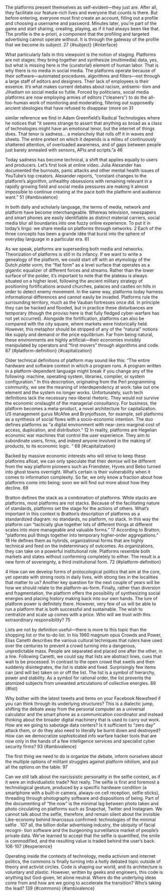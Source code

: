 The platforms present themselves as self-evident—they just are. After all, they facilitate our feature-rich lives and everyone that counts is there. But before entering, everyone must first create an account, filling out a profile and choosing a username and password. Minutes later, you’re part of the game and start sharing, creating, playing, as if it had always been like that. The profile is the a-priori, a component that the profiling and targeted advertising cannot operate without. It is through the gateway of the profile that we become its subject. 27 {#subject} {#interface}

What particularly fails in this viewpoint is the notion of staging. Platforms are not stages; they bring together and synthesize (multimedia) data, yes, but what is missing here is the (curatorial) element of human labor. That is why there is no media in social media. The platforms operate because of their software—automated procedures, algorithms and filters—not through a large staff of editors and designers. Their lack of employees is their essence. It’s what makes current debates about racism, antisemi- tism and Jihadism on social media so futile. Forced by politicians, social media platforms are now employing armies of editors (“cleaners”) to do the all-too-human work of monitoring and moderating, filtering out supposedly ancient ideologies that have refused to disappear (more on 31

similar reference we find in Adam Greenfield’s Radical Technologies where he notices that “it seems strange to assert that anything as broad as a class of technologies might have an emotional tenor, but the internet of things does. That tenor is sadness... a melancholy that rolls off it in waves and sheets. The entire pretext on which it depends is a milieu of continuously shattered attention, of overloaded awareness, and of gaps between people just barely annealed with sensors, APIs and scripts.”a 46

Today sadness has become technical, a shift that applies equally to users and producers. Let’s first look at online video. Julia Alexander has documented the burnouts, panic attacks and other mental health issues of YouTube’s top creators. Alexander reports, “constant changes to the platform’s algorithm, unhealthy obsessions with remaining relevant in a rapidly growing field and social media pressures are making it almost impossible to continue creating at the pace both the platform and audience want.” 51 {#ambivalence}

In both daily and scholarly language, the terms of media, network and platform have become interchangeable. Whereas television, newspapers and smart phones are easily identifiable as distinct material carriers, social media blur all boundaries into one fuzzy online experience. To put it in today’s lingo: we share media on platforms through networks. 2 Each of the three concepts has been a grande idée that burst into the sphere of everyday language in a particular era. 61

As we speak, platforms are superseding both media and networks. Theorization of platforms is still in its infancy. If we want to write a genealogy of the platform, we could start off with an etymology of the Dutch *platte vorm,* the “flat form” as a level surface that operates as a gigantic equalizer of different forces and streams.  Rather than the lower surface of the polder, it’s important to note that the plateau is always situated on a higher level, following the ancient military strategy of positioning fortifications around churches, palaces and castles on hills in order to detect enemy movement. In the same way, platforms today harness informational differences and cannot easily be invaded. Platforms rule the surrounding territory, much as the Vauban fortresses once did. In principle they can be hacked and flooded, but in practice these disturbances are temporary (though the proviso here is that fully fledged cyber-warfare has not yet occurred). Alongside the fortification, platforms can also be compared with the city square, where markets were historically held. However, this metaphor should be stripped of any of the “natural” notions like supply and demand or the price equilibrium. Far from being natural, these environments are highly artificial—their economies invisibly manipulated by operators and “first movers” through algorithms and code. 67 {#platform-definition} {#capitalization}

Older technical definitions of platform may sound like this: “The entire hardware and software context in which a program runs. A program written in a platform-dependent language might break if you change any of the following: machine, operating system, libraries, compiler, or system configuration.” In this description, originating from the Perl programming community, we see the meaning of interdependency at work: take out one element and the system no longer works. Unfortunately, such tech definitions lack the necessary neo-liberal rhetoric. They would not survive the economic onslaught of the managerial consultancy. For business, the platform becomes a meta-product, a novel architecture for capitalization. US management gurus McAfee and Brynjolfsson, for example, sell platforms as a synthesis of social flows with a socio-economic intention. The duo defines platforms as “a digital environment with near-zero marginal cost of access, duplication, and distribution.” 12 In reality, platforms are Hegelian economic war machines that control the user experience. They aim to subordinate users, firms, and indeed anyone involved in the making of products, to its economic logic. “ 68 {#capitalization}

Backed by massive economic interests who will strive to keep these platforms afloat, we can only speculate that their demise will be different from the way platform pioneers such as Friendster, Hyves and Bebo turned into ghost towns overnight. What’s certain is their vulnerability when it comes to information complexity. So far, we only know a fraction about how platforms come into being; soon we will find out more about how they decline. 69


Bratton defines the stack as a combination of platforms. While stacks are platforms, most platforms are not stacks. Because of the facilitating nature of standards, platforms set the stage for the actions of others. What’s important in this context is Bratton’s description of platforms as a standardized diagram: no standards, no platform, no stack. In this way the platform can “tactically glue together lots of different things at different scales into more manageable and valuable forms.” 17 According to Bratton, “platforms pull things together into temporary higher-order aggregations.” 18 He defines them as hybrids, organizational forms that are highly technical and feed on the indeterminacy of outcomes. As organizations, they can take on a powerful institutional role. Platforms resemble both markets and states without conforming completely to either. The result is a new form of sovereignty, a third institutional form. 72 {#platform-definition}

4 How can we develop forms of protocological politics that aim at the core, yet operate with strong roots in daily lives, with strong ties in the localities that matter to us? Another key question for the next couple of years will be how we should relate to the platform-as-form. Finally, rather than diversion and fragmentation, the platform offers the possibility of synthesizing social energies and placing history making back into our own hands. The lure of platform power is definitely there. However, very few of us will be able to run a platform that is both successful and sustainable. The wish to centralize and scale up comes with a price. Who will we trust with this extraordinary responsibility? 75

Lists are not by definition useful—there is more to this topic than the shopping list or the to-do list. In his 1960 magnum opus Crowds and Power, Elias Canetti describes the various cultural techniques that rulers have used over the centuries to prevent a crowd turning into a dangerous, unpredictable mass. People are separated and placed one after the other, in a line. Following Canetti, we could say that lists are abstract lines, cues that wait to be processed. In contrast to the open crowd that swells and then suddenly disintegrates, the list is stable and fixed. Surprisingly few items can (and will be) taken on or off the list. The list is a symbol of hierarchy, power and stability. As a symbol for rational order, the list prevents the atomized subjects from unwanted articulations of collective energies. 89 {#list} 

Why bother with the latest tweets and items on your Facebook Newsfeed if you can think through its underlying structures? This is a dialectic jump, shifting the debate away from the personal computer as a universal calculator and the smart phone as a communication coordinator and instead thinking about the broader digital machinery that is used to carry out work. How are we going to sabotage data centers? Is it sufficient to “zero day” attack them, or do they also need to literally be burnt down and destroyed? How can we democratize sophisticated info warfare hacker tools that are now only in the hands of a few intelligence services and specialist cyber security firms? 93 {#ambivalence}

The first thing we need to do is organize the debate, inform ourselves about the multiple options of militant struggles against platform nihilism, and put all the options on the table. 97

Can we still talk about the narcissistic personality in the selfie context, as if it were an individualistic trade? Not really. The selfie is first and foremost a technological gesture, produced by a specific hardware condition (a smartphone with a built-in camera, always-on cell reception, selfie sticks), threading through photography software and dispositions of being. Part of the documenting of “the now” is the minimal lag between photo taken and photo circulating on platforms such as Snapchat, Twitter and Instagram. We cannot talk about the selfie, therefore, and remain silent about the invisible Like-economy behind itnarcissus confirmed: technologies of the minimal selfie . 107 all, the billion dollar advertising industry, the ubiquity of facial recogni- tion software and the burgeoning surveillance market of people’s private data. We’ve learned to accept that the selfie is quantified, the smile is commodified, and the resulting value is traded behind the user’s back. 106-107 {#experience}

Operating inside the contexts of technology, media activism and internet politics, the commons is finally turning into a hotly debated topic outside of theory and activist circles. Code is shaping our world, and its architecture is voluntary and plastic. However, written by geeks and engineers, this code is anything but God-given, let alone neutral. Where do the underlying ideas come from and how are we going to accelerate the transition? Who’s taking the lead? 139 {#commons} {#ambivalence}
